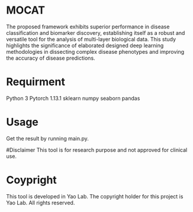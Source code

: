 # MOCAT
The proposed framework exhibits superior performance in disease classification and biomarker discovery, establishing itself as a robust and versatile tool for the analysis of multi-layer biological data. 
This study highlights the significance of elaborated designed deep learning methodologies in dissecting complex disease phenotypes and improving the accuracy of disease predictions.
# Requirment
Python 3
Pytorch 1.13.1
sklearn
numpy
seaborn
pandas

# Usage
Get the result by running main.py.

#Disclaimer
This tool is for research purpose and not approved for clinical use.

# Coypright
This tool is developed in Yao Lab.
The copyright holder for this project is Yao Lab.
All rights reserved.
